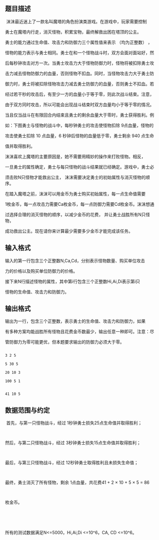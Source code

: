 ## 题目描述

<p> 沫沫最近迷上了一款名叫魔塔的角色扮演类游戏。在游戏中，玩家需要控制</p>
<div>
 勇士在魔塔内行走，消灭怪物，积累宝物，最终解救出困在塔顶的公主。 
</div>
<div>
 勇士的能力通过生命值、攻击力和防御力三个属性值来表示 （均为正整数） ，
</div>
<div>
 怪物的能力表示与勇士相同。勇士在和一个怪物战斗时，双方会面对面站好，然
</div>
<div>
 后每秒钟攻击对方一次。当勇士攻击力大于怪物防御力时，怪物将被扣除勇士攻
</div>
<div>
 击力减去怪物防御力的血量，否则怪物不扣血。同时，当怪物攻击力大于勇士防
</div>
<div>
 御力时，勇士将被扣除怪物攻击力减去勇士防御力的血量，否则勇士不扣血。若
</div>
<div>
 经过若干秒的攻击后，有至少一方的血量小于等于零，则此次战斗结束。注意，
</div>
<div>
 由于双方同时攻击，所以可能会出现战斗结束时双方血量均小于等于零的情况。
</div>
<div>
 当且仅当战斗在有限回合内结束且勇士的剩余血量大于零时，勇士获得胜利。例
</div>
<div>
 如：下图勇士与怪物的战斗中，每秒钟勇士的攻击使怪物扣除 9点血量，怪物的
</div>
<div>
 攻击使勇士扣除 10 点血量，6 秒钟后怪物的血量低于零，勇士剩余 940 点生命
</div>
<div>
 值并取得胜利。  
</div>
<div>
 沫沫喜欢上魔塔的主要原因是，她不需要用精妙的操作来打败怪物。相反，
</div>
<div>
 一旦勇士的属性确定，勇士与每只怪物的战斗结果就已经确定。游戏中，勇士必
</div>
<div>
 须击败N只怪物才能救出公主， 沫沫需要决定勇士的初始属性与消灭怪物的顺序。  
</div>
<div>
 在踏入魔塔之前，沫沫可以用金币为勇士购买初始属性，每一点生命值需要
</div>
<div>
 1枚金币，每一点攻击力需要Ca枚金币，每一点防御力需要Cd枚金币。沫沫想通
</div>
<div>
 过选择合理的消灭怪物的顺序，以减少金币的花费， 并让勇士战胜所有N只怪物，
</div>
<div>
 成功救出公主。现在请你来计算最少需要多少金币才能完成该任务。 
</div>
<div></div>

## 输入格式

<p>输入的第一行包含三个正整数N,Ca,Cd，分别表示怪物数量、购买单位攻击</p>
<div>
 力的价格以及购买单位防御力的价格。 
</div>
<div>
 接下来N行描述怪物的属性，其中第i行包含三个正整数Hi,Ai,Di表示第i只
</div>
<div>
 怪物的生命值、攻击力和防御力。 
</div>
<div></div>

## 输出格式

<p>输出为一行，包含三个正整数，表示勇士的生命值、攻击力和防御力，如果</p>
<div>
 有多种方案均能战胜所有怪物且花费金币数最少，输出任意一种即可。注意：尽
</div>
<div>
 管防御力为零可能更优，但本题要求输出的防御力必须大于零。 
</div>
<div></div>

```input1
3 2 5
5 30 5
20 10 3
100 5 1
```
```output1
41 10 5
```
## 数据范围与约定

<p> 首先，与第一只怪物战斗，经过 1秒钟勇士损失25点生命值并取得胜利； </p>
<br>
<div>
 然后，与第二只怪物战斗，经过 3秒钟勇士损失15点生命值并取得胜利； 
</div>
<br>
<div>
 最后，与第三只怪物战斗，经过 12秒钟勇士取得胜利且未损失生命值； 
</div>
<br>
<div>
 最终，勇士消灭了所有怪物，剩余 1点血量，共花费41 + 2 × 10 + 5 × 5 = 86
</div>
<br>
<div>
 枚金币。 
</div>
<br>
<div></div>
<br>
<div></div>
<br>
<div>
 所有的测试数据满足N<=5000，Hi,Ai,Di <=10^6，CA, CD <=10^6。
</div>
<br>
<div>
  
</div>

